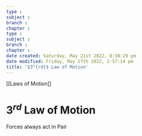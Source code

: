 ```yaml
---
type : 
subject : 
branch :
chapter :
type : 
subject : 
branch :
chapter :
date created: Saturday, May 21st 2022, 8:38:29 pm
date modified: Friday, May 27th 2022, 2:57:14 pm
title: '$3^{rd}$ Law of Motion'
---
```


[[Laws of Motion]]

# $3^{rd}$ Law of Motion

Forces always act in Pair
